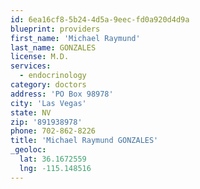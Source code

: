 ```yaml
---
id: 6ea16cf8-5b24-4d5a-9eec-fd0a920d4d9a
blueprint: providers
first_name: 'Michael Raymund'
last_name: GONZALES
license: M.D.
services:
  - endocrinology
category: doctors
address: 'PO Box 98978'
city: 'Las Vegas'
state: NV
zip: '891938978'
phone: 702-862-8226
title: 'Michael Raymund GONZALES'
_geoloc:
  lat: 36.1672559
  lng: -115.148516
---
```

